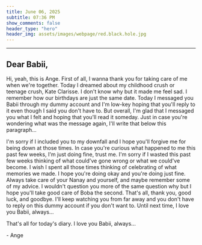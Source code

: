 ```yaml
---
title: June 06, 2025
subtitle: 07:36 PM
show_comments: false
header_type: "hero"
header_img: assets/images/webpage/red.black.hole.jpg
---
```

---

## Dear Babii,

Hi, yeah, this is Ange. First of all, I wanna thank you for taking care of me when we're together. Today I dreamed about my childhood crush or teenage crush, Kate Clarisse. I don't know why but it made me feel sad. I remember how our birthdays are just the same date. Today I messaged you Babii through my dummy account and I'm low-key hoping that you'll reply to it even though I said you don't have to. But overall, I'm glad that I messaged you what I felt and hoping that you'll read it someday. Just in case you're wondering what was the message again, I'll write that below this paragraph...

I'm sorry if I included you to my downfall and I hope you'll forgive me for being down at those times. In case you're curious what happened to me this past few weeks, I'm just doing fine, trust me. I'm sorry if I wasted this past few weeks thinking of what could've gone wrong or what we could've become. I wish I spent all those times thinking of celebrating of what memories we made. I hope you're doing okay and you're doing just fine. Always take care of your Nanay and yourself, and maybe remember some of my advice. I wouldn't question you more of the same question why but I hope you'll take good care of Boba the second. That's all, thank you, good luck, and goodbye. I'll keep watching you from far away and you don't have to reply on this dummy account if you don't want to. Until next time, I love you Babii, always...

That's all for today's diary. I love you Babii, always...

\- Ange
